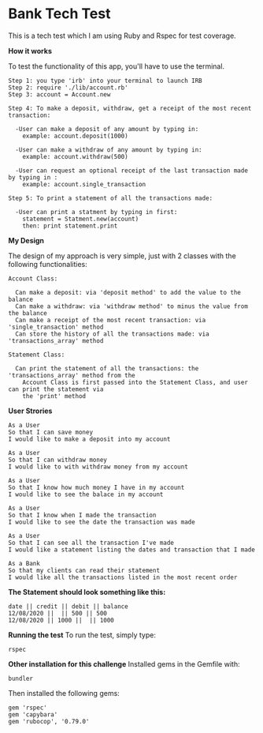 # Bank Tech Test

This is a tech test which I am using Ruby and Rspec for test coverage.

**How it works**

To test the functionality of this app, you'll have to use the terminal.
```
Step 1: you type 'irb' into your terminal to launch IRB
Step 2: require './lib/account.rb'
Step 3: account = Account.new

Step 4: To make a deposit, withdraw, get a receipt of the most recent transaction:

  -User can make a deposit of any amount by typing in:
    example: account.deposit(1000)

  -User can make a withdraw of any amount by typing in:
    example: account.withdraw(500)

  -User can request an optional receipt of the last transaction made by typing in :
    example: account.single_transaction

Step 5: To print a statement of all the transactions made:

  -User can print a statment by typing in first:
    statement = Statment.new(account)
    then: print statement.print
```

**My Design**

The design of my approach is very simple, just with 2 classes with the following functionalities:

```
Account Class:

  Can make a deposit: via 'deposit method' to add the value to the balance
  Can make a withdraw: via 'withdraw method' to minus the value from the balance
  Can make a receipt of the most recent transaction: via 'single_transaction' method
  Can store the history of all the transactions made: via 'transactions_array' method
```
```
Statement Class:
  
  Can print the statement of all the transactions: the 'transactions_array' method from the 
    Account Class is first passed into the Statement Class, and user can print the statement via 
    the 'print' method
```

**User Strories**

```
As a User
So that I can save money
I would like to make a deposit into my account
```
```
As a User
So that I can withdraw money
I would like to with withdraw money from my account
```
```
As a User
So that I know how much money I have in my account
I would like to see the balace in my account
```
```
As a User
So that I know when I made the transaction
I would like to see the date the transaction was made
```
```
As a User
So that I can see all the transaction I've made
I would like a statement listing the dates and transaction that I made
```
```
As a Bank
So that my clients can read their statement
I would like all the transactions listed in the most recent order
```

**The Statement should look something like this:**
```
date || credit || debit || balance
12/08/2020 ||  || 500 || 500
12/08/2020 || 1000 ||  || 1000 
```

**Running the test**
To run the test, simply type:
```
rspec
```
**Other installation for this challenge**
Installed gems in the Gemfile with:
```
bundler
``` 
Then installed the following gems:
```
gem 'rspec'
gem 'capybara'
gem 'rubocop', '0.79.0'
```
